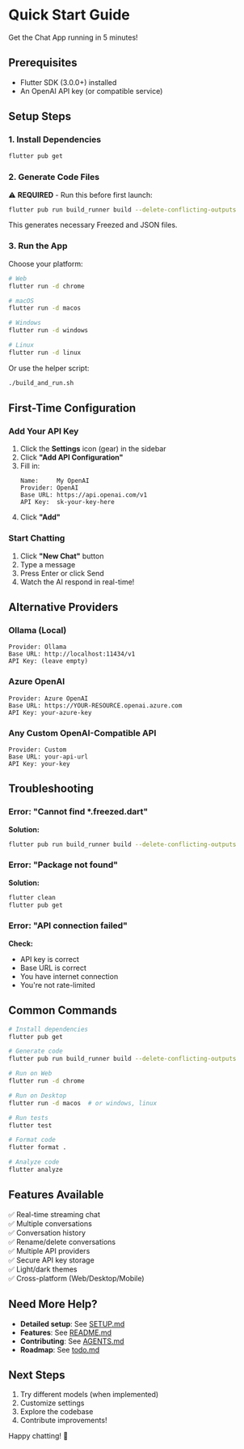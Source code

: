 # Quick Start Guide

Get the Chat App running in 5 minutes!

## Prerequisites

- Flutter SDK (3.0.0+) installed
- An OpenAI API key (or compatible service)

## Setup Steps

### 1. Install Dependencies

```bash
flutter pub get
```

### 2. Generate Code Files

⚠️ **REQUIRED** - Run this before first launch:

```bash
flutter pub run build_runner build --delete-conflicting-outputs
```

This generates necessary Freezed and JSON files.

### 3. Run the App

Choose your platform:

```bash
# Web
flutter run -d chrome

# macOS
flutter run -d macos

# Windows
flutter run -d windows

# Linux  
flutter run -d linux
```

Or use the helper script:

```bash
./build_and_run.sh
```

## First-Time Configuration

### Add Your API Key

1. Click the **Settings** icon (gear) in the sidebar
2. Click **"Add API Configuration"**
3. Fill in:
   ```
   Name:     My OpenAI
   Provider: OpenAI
   Base URL: https://api.openai.com/v1
   API Key:  sk-your-key-here
   ```
4. Click **"Add"**

### Start Chatting

1. Click **"New Chat"** button
2. Type a message
3. Press Enter or click Send
4. Watch the AI respond in real-time!

## Alternative Providers

### Ollama (Local)

```
Provider: Ollama
Base URL: http://localhost:11434/v1
API Key: (leave empty)
```

### Azure OpenAI

```
Provider: Azure OpenAI
Base URL: https://YOUR-RESOURCE.openai.azure.com
API Key: your-azure-key
```

### Any Custom OpenAI-Compatible API

```
Provider: Custom
Base URL: your-api-url
API Key: your-key
```

## Troubleshooting

### Error: "Cannot find *.freezed.dart"

**Solution:**
```bash
flutter pub run build_runner build --delete-conflicting-outputs
```

### Error: "Package not found"

**Solution:**
```bash
flutter clean
flutter pub get
```

### Error: "API connection failed"

**Check:**
- API key is correct
- Base URL is correct
- You have internet connection
- You're not rate-limited

## Common Commands

```bash
# Install dependencies
flutter pub get

# Generate code
flutter pub run build_runner build --delete-conflicting-outputs

# Run on Web
flutter run -d chrome

# Run on Desktop
flutter run -d macos  # or windows, linux

# Run tests
flutter test

# Format code
flutter format .

# Analyze code
flutter analyze
```

## Features Available

✅ Real-time streaming chat  
✅ Multiple conversations  
✅ Conversation history  
✅ Rename/delete conversations  
✅ Multiple API providers  
✅ Secure API key storage  
✅ Light/dark themes  
✅ Cross-platform (Web/Desktop/Mobile)  

## Need More Help?

- **Detailed setup**: See [SETUP.md](SETUP.md)
- **Features**: See [README.md](README.md)
- **Contributing**: See [AGENTS.md](AGENTS.md)
- **Roadmap**: See [todo.md](todo.md)

## Next Steps

1. Try different models (when implemented)
2. Customize settings
3. Explore the codebase
4. Contribute improvements!

Happy chatting! 🚀
